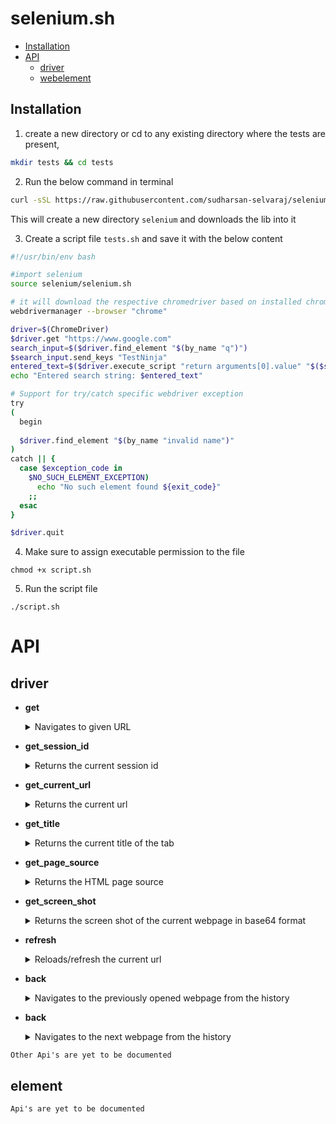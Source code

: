 # selenium.sh

- [Installation](#installation)
- [API](#api)
    - [driver](#driver)
    - [webelement](#element)

## Installation

1. create a new directory or cd to any existing directory where the tests are present,

```sh
mkdir tests && cd tests
```

2. Run the below command in terminal

```sh
curl -sSL https://raw.githubusercontent.com/sudharsan-selvaraj/selenium.sh/main/install.sh | bash
```

This will create a new directory `selenium` and downloads the lib into it

3. Create a script file `tests.sh` and save it with the below content

```sh
#!/usr/bin/env bash

#import selenium
source selenium/selenium.sh

# it will download the respective chromedriver based on installed chrome version
webdrivermanager --browser "chrome"

driver=$(ChromeDriver)
$driver.get "https://www.google.com"
search_input=$($driver.find_element "$(by_name "q")")
$search_input.send_keys "TestNinja"
entered_text=$($driver.execute_script "return arguments[0].value" "$($search_input.get_element)")
echo "Entered search string: $entered_text"

# Support for try/catch specific webdriver exception
try
(
  begin
  
  $driver.find_element "$(by_name "invalid name")"
)
catch || {
  case $exception_code in
    $NO_SUCH_ELEMENT_EXCEPTION)
      echo "No such element found ${exit_code}"
    ;;
  esac
}

$driver.quit
```

4. Make sure to assign executable permission to the file

```shell
chmod +x script.sh
```

5. Run the script file

```shell
./script.sh
```

# API

## driver

- **get**
    <details>
    <summary>Navigates to given URL</summary>
      </br>

    ```shell 
     driver=$(ChromeDriver)     
      
     $driver.get "https://www.google.com"
     ```

    </details>

- **get_session_id**
  <details>
    <summary>Returns the current session id</summary>
      </br>

    ```shell 
     driver=$(ChromeDriver)     
     echo $($driver.get_session_id) // 1dkb213b8bar5nm20sd6aaaskjasdhd7
     ```
    </details>

- **get_current_url**
  <details>
    <summary>Returns the current url</summary>
      </br>

    ```shell 
     driver=$(ChromeDriver)    
     $driver.get "https://www.google.com"
     echo $($driver.get_current_url) // https://www.google.com
     ```
    </details>

- **get_title**
  <details>
    <summary>Returns the current title of the tab</summary>
      </br>

    ```shell 
     driver=$(ChromeDriver)    
     $driver.get "https://www.google.com"
     echo $($driver.get_title) // Google
     ```
    </details>

- **get_page_source**
  <details>
    <summary>Returns the HTML page source</summary>
      </br>

    ```shell 
     driver=$(ChromeDriver)    
     $driver.get "https://www.google.com"
     echo $($driver.get_page_source) // Google
     ```
    </details>

- **get_screen_shot**
  <details>
    <summary>Returns the screen shot of the current webpage in base64 format</summary>
      </br>

    ```shell 
     driver=$(ChromeDriver)    
     $driver.get "https://www.google.com"
     echo $($driver.get_screen_shot) // base64 string
     ```
    </details>

- **refresh**
  <details>
    <summary>Reloads/refresh the current url</summary>
      </br>

    ```shell 
     driver=$(ChromeDriver)    
     $driver.get "https://www.google.com"
     $driver.refresh
     ```
    </details>

- **back**
  <details>
    <summary>Navigates to the previously opened webpage from the history</summary>
      </br>

    ```shell 
     driver=$(ChromeDriver)    
     $driver.get "https://www.google.com"
     $driver.get "https://www.github.com"
     $driver.back
     echo $($driver.get_current_url) // https://www.google.com
     ```
    </details>

- **back**
  <details>
    <summary>Navigates to the next webpage from the history</summary>
      </br>

    ```shell 
     driver=$(ChromeDriver)    
     $driver.get "https://www.google.com"
     $driver.get "https://www.github.com"
     
     $driver.back
     echo $($driver.get_current_url) // https://www.google.com 
     
     $driver.forward  
     echo $($driver.get_current_url) // https://www.github.com
     ```
    </details>

```
Other Api's are yet to be documented
```
## element

```
Api's are yet to be documented
```